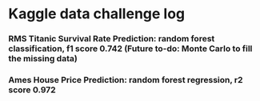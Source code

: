 # Kaggle data challenge log
### RMS Titanic Survival Rate Prediction: random forest classification, f1 score 0.742 (Future to-do: Monte Carlo to fill the missing data)
### Ames House Price Prediction: random forest regression, r2 score 0.972
